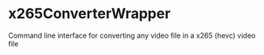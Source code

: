 # x265ConverterWrapper
Command line interface for converting any video file in a x265 (hevc) video file 
